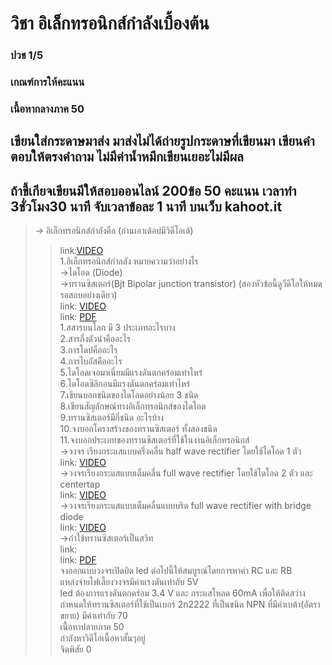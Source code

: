 # วิชา อิเล็กทรอนิกส์กำลังเบื้องต้น <br />
### ปวช 1/5 <br />
### เกณฑ์การให้คะแนน <br />
 ### เนื้อหากลางภาค 50 <br />
##	เขียนใส่กระดาษมาส่ง มาส่งไม่ได้ถ่ายรูปกระดาษที่เขียนมา เขียนคำตอบให้ตรงคำถาม ไม่มีค่าน้ำหมึกเขียนเยอะไม่มีผล <br />
##	ถ้าขี้เกียจเขียนมีให้สอบออนไลน์ 200ข้อ 50 คะแนน  เวลาทำ 3ชั่วโมง30 นาที จับเวลาข้อละ 1 นาที บนเว็บ kahoot.it <br />
> -> อิเล็กทรอนิกส์กำลังคือ (อ่านเอาเด้อบ่มีวิดีโอเด้) <br />
 >> link:[VIDEO](https://images-se-ed.com/ws/Storage/PDF/978616/083/9786160831074PDF.pdf) <br />
 >> 1.อิเล็กทรอนิกส์กำลลัง หมายความว่าอย่างไร <br />
> ->ไดโอด (Diode) <br />
> ->ทรานซิสเตอร์(Bjt Bipolar junction transistor) (สองหัวข้อนี้ดูวีดีโอให้หมด รอสอบอย่างเดียว) <br />
 >> link: [VIDEO](https://www.youtube.com/watch?v=s7oauMyWPnU) <br />
 >> link: [PDF](http://www.g-tech.ac.th/vdo/ELECTRICdoc/วิชาช่าง/E-BOOK%20BASIC%20ELECTRIC%20AND%20ELECTRONICS/อุปกรณ์อิเล็กทรอนิกส์/บทที่%202%20ไดโอด.pdf) <br />
 >> 1.สสารบนโลก มี 3 ประเภทอะไรบาง <br />
 >> 2.สารกึ่งตัวนำคืออะไร <br />
 >> 3.การโดปคืออะไร <br />
 >> 4.การไบอัสคืออะไร <br />
 >> 5.ไดโอดเจอมาเนี่ยมมีแรงดันตกคร่อมเท่าไหร่ <br />
 >> 6.ไดโอดซิลิกอนมีแรงดันตกคร่อมเท่าไหร่ <br />
 >> 7.เขียนบอกชนิดของไดโอดอย่างน้อย 3 ชนิด <br />
 >> 8.เขียนสัญลักษณ์ทางอิเล็กทรอนิกส์ของไดโอด <br />
 >> 9.ทรานซิสเตอร์มีกี่ชนิด อะไรบ้าง <br />
 >> 10.จงบอกโครงสร้างของทรานซิสเตอร์ ทั้งสองชนิด <br />
 >> 11.จงบอกประเภทของทรานซิสเตอร์ที่ใช้ในงานอิเล็กทรอนิกส์ <br />
->วงจร เรียงกระแสแบบครึ่งคลื่น half wave rectifier โดยใช้ไดโอด 1 ตัว <br />
link: [VIDEO](https://www.youtube.com/watch?v=wICw-4dLmTs) <br />
->วงจรเรียงกระแสแบบเต็มคลื่น full wave rectifier โดยใช้ไดโอด 2 ตัว และ centertap  <br />
link: [VIDEO](https://www.youtube.com/watch?v=wMcPNPMOgjc) <br />
->วงจรเรียงกระแสแบบเต็มคลื่นแบบบริด full wave rectifier with bridge diode <br />
link: [VIDEO](https://www.youtube.com/watch?v=VO1giThjsCU) <br />
->กำใช้ทรานซิสเตอร์เป็นสวิท <br />
link: <br />
link: [PDF](https://commandronestore.com/learning/transistor001.php) <br />
จงออกแบบวงจรเปิดบิด led ต่อไปนี้ให้สมบูรณ์โดยการหาค่า RC และ RB <br />
แหล่งจ่ายไฟเลี้ยงวงจรมีค่าแรงดันเท่ากับ 5V  <br />
led ต้องการแรงดันตกคร่อม 3.4 V และ กระแสโหลด 60mA เพื่อให้ติดสว่าง <br />
กำหนดให้ทรานซิสเตอร์ที่ใช้เป็นเบอร์ 2n2222 ที่เป็นชนิด NPN ที่มีค่าเบต้า(อัตราขยาย) มีค่าเท่ากับ 70 <br />
เนื้อหาปลายภาค 50 <br />
กำลังหาวิดีโอเนื้อหาสั้นๆอยู่ <br />
จิตพิสัย 0 <br />

